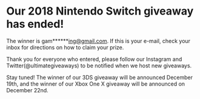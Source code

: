# Our 2018 Nintendo Switch giveaway has ended!

The winner is gam******ing@gmail.com. If this is your e-mail, check your inbox for directions on how to claim your prize.

Thank you for everyone who entered, please follow our Instagram and Twitter(@ultimategiveaways) to be notified when we host new giveaways.

Stay tuned! The winner of our 3DS giveaway will be announced December 19th, and the winner of our Xbox One X giveaway will be announced on December 22nd.
